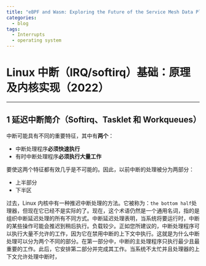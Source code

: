 ```yaml
---
title: "eBPF and Wasm: Exploring the Future of the Service Mesh Data Plane"
categories:
  - blog
tags:
  - Interrupts
  - operating system
---
```


# Linux 中断（IRQ/softirq）基础：原理及内核实现（2022）

----------

## 1 延迟中断简介（Softirq、Tasklet 和 Workqueues）

中断可能具有不同的重要特征，其中有**两个**：

- 中断处理程序**必须快速执行**
- 有时中断处理程序**必须执行大量工作**

要使这两个特征都有效几乎是不可能的。因此，以前中断的处理被分为两部分：

- 上半部分
- 下半区

过去，Linux 内核中有一种推迟中断处理的方法。它被称为：`the bottom half`处理器，但现在它已经不是实际的了。现在，这个术语仍然是一个通用名词，指的是组织中断延迟处理的所有不同方式。中断延迟处理表明，当系统将要运行时，中断的某些操作可能会推迟到稍后执行。负载较少。正如您所建议的，中断处理程序可以执行大量不允许的工作，因为它在禁用中断的上下文中执行。这就是为什么中断处理可以分为两个不同的部分。在第一部分中，中断的主处理程序只执行最少且最重要的工作。此后，它安排第二部分并完成其工作。当系统不太忙并且处理器的上下文允许处理中断时，

